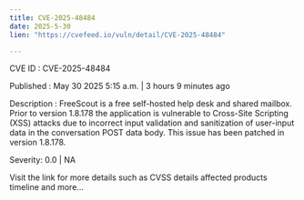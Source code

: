 ```yaml
---
title: CVE-2025-48484
date: 2025-5-30
lien: "https://cvefeed.io/vuln/detail/CVE-2025-48484"

---
```


CVE ID : CVE-2025-48484

Published :  May 30
2025
5:15 a.m. | 3 hours
9 minutes ago

Description : FreeScout is a free self-hosted help desk and shared mailbox. Prior to version 1.8.178
the application is vulnerable to Cross-Site Scripting (XSS) attacks due to incorrect input validation and sanitization of user-input data in the conversation POST data body. This issue has been patched in version 1.8.178.

Severity: 0.0 | NA

Visit the link for more details
such as CVSS details
affected products
timeline
and more...
